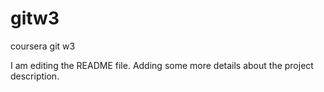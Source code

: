 # gitw3
coursera git w3

I am editing the README file. Adding some more details about the project description.
